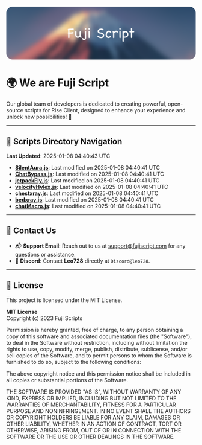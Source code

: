 ![Banner](.github/b.webp)

# 🌍 **We are Fuji Script**

Our global team of developers is dedicated to creating powerful, open-source scripts for Rise Client, designed to enhance your experience and unlock new possibilities! 🌟

---
<!-- SCRIPTS_NAVIGATION_START -->
## 📂 **Scripts Directory Navigation**

**Last Updated**: 2025-01-08 04:40:43 UTC

- **[SilentAura.js](scripts/SilentAura.js)**: Last modified on 2025-01-08 04:40:41 UTC
- **[ChatBypass.js](scripts/ChatBypass.js)**: Last modified on 2025-01-08 04:40:41 UTC
- **[jetpackFly.js](scripts/jetpackFly.js)**: Last modified on 2025-01-08 04:40:41 UTC
- **[velocityHylex.js](scripts/velocityHylex.js)**: Last modified on 2025-01-08 04:40:41 UTC
- **[chestxray.js](scripts/chestxray.js)**: Last modified on 2025-01-08 04:40:41 UTC
- **[bedxray.js](scripts/bedxray.js)**: Last modified on 2025-01-08 04:40:41 UTC
- **[chatMacro.js](scripts/chatMacro.js)**: Last modified on 2025-01-08 04:40:41 UTC

<!-- SCRIPTS_NAVIGATION_END -->

---

## 💬 **Contact Us**  
- 📬 **Support Email**: Reach out to us at [support@fujiscript.com](mailto:support@fujiscript.com) for any questions or assistance.  
- 💬 **Discord**: Contact **Leo728** directly at `Discord@leo728`.

---

## 📜 **License**

This project is licensed under the MIT License.  

**MIT License**  
Copyright (c) 2023 Fuji Scripts  

Permission is hereby granted, free of charge, to any person obtaining a copy of this software and associated documentation files (the "Software"), to deal in the Software without restriction, including without limitation the rights to use, copy, modify, merge, publish, distribute, sublicense, and/or sell copies of the Software, and to permit persons to whom the Software is furnished to do so, subject to the following conditions:  

The above copyright notice and this permission notice shall be included in all copies or substantial portions of the Software.  

THE SOFTWARE IS PROVIDED "AS IS", WITHOUT WARRANTY OF ANY KIND, EXPRESS OR IMPLIED, INCLUDING BUT NOT LIMITED TO THE WARRANTIES OF MERCHANTABILITY, FITNESS FOR A PARTICULAR PURPOSE AND NONINFRINGEMENT. IN NO EVENT SHALL THE AUTHORS OR COPYRIGHT HOLDERS BE LIABLE FOR ANY CLAIM, DAMAGES OR OTHER LIABILITY, WHETHER IN AN ACTION OF CONTRACT, TORT OR OTHERWISE, ARISING FROM, OUT OF OR IN CONNECTION WITH THE SOFTWARE OR THE USE OR OTHER DEALINGS IN THE SOFTWARE.  
